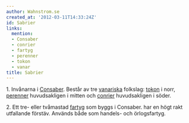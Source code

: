 ```yaml
---
author: Wahnstrom.se
created_at: '2012-03-11T14:33:24Z'
id: Sabrier
links:
  mention:
  - Consaber
  - conrier
  - fartyg
  - perenner
  - tokon
  - vanar
title: Sabrier
---
```


1\. Invånarna i [Consaber]. Består av tre [vanariska] folkslag: [tokon] i norr, [perenner]
huvudsakligen i mitten och [conrier] huvudsakligen i söder.

2\. Ett tre- eller tvåmastad [fartyg] som byggs i Consaber. har en högt rakt utfallande förstäv.
Används både som handels- och örlogsfartyg.

  [Consaber]: Consaber
  [vanariska]: vanar
  [tokon]: tokon
  [perenner]: perenner
  [conrier]: conrier
  [fartyg]: fartyg